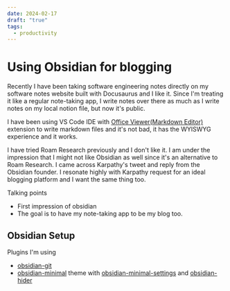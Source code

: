 ```yaml
---
date: 2024-02-17
draft: "true"
tags:
  - productivity
---
```

# Using Obsidian for blogging

Recently I have been taking software engineering notes directly on my software notes website built with Docusaurus and I like it. Since I'm treating it like a regular note-taking app, I write notes over there as much as I write notes on my local notion file, but now it's public. 

I have been using VS Code IDE with [Office Viewer(Markdown Editor)](https://marketplace.visualstudio.com/items?itemName=cweijan.vscode-office) extension to write markdown files and it's not bad, it has the WYISWYG experience and it works.

I have tried Roam Research previously and I don't like it. I am under the impression that I might not like Obsidian as well since it's an alternative to Roam Research. I came across Karpathy's tweet and reply from the Obsidian founder. I resonate highly with Karpathy request for an ideal blogging platform and I want the same thing too.

Talking points
- First impression of obsidian
- The goal is to have my note-taking app to be my blog too.

## Obsidian Setup

Plugins I'm using
- [obsidian-git](https://github.com/denolehov/obsidian-git) 
- [obsidian-minimal](https://github.com/kepano/obsidian-minimal) theme with [obsidian-minimal-settings](https://github.com/kepano/obsidian-minimal-settings) and [obsidian-hider](https://github.com/kepano/obsidian-hider)